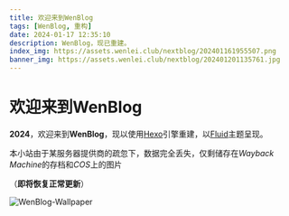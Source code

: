 ```yaml
---
title: 欢迎来到WenBlog
tags: [WenBlog, 重构]
date: 2024-01-17 12:35:10
description: WenBlog，现已重建。
index_img: https://assets.wenlei.club/nextblog/202401161955507.png
banner_img: https://assets.wenlei.club/nextblog/202401201135761.jpg
---
```


# 欢迎来到WenBlog

**2024**，欢迎来到**WenBlog**，现以使用[Hexo](https://hexo.io)引擎重建，以[Fluid](https://github.com/fluid-dev/hexo-theme-fluid)主题呈现。

本小站由于某服务器提供商的疏忽下，数据完全丢失，仅剩储存在*Wayback Machine*的存档和*COS*上的图片

（**即将恢复正常更新**）

![WenBlog-Wallpaper](https://assets.wenlei.club/nextblog/202401161955507.png)